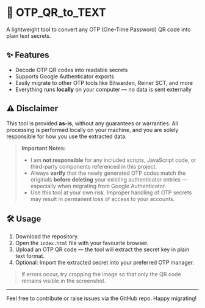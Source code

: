 # 🔐 OTP_QR_to_TEXT

A lightweight tool to convert any OTP (One-Time Password) QR code into plain text secrets.

## ✨ Features

- Decode OTP QR codes into readable secrets
- Supports Google Authenticator exports
- Easily migrate to other OTP tools like Bitwarden, Reiner SCT, and more
- Everything runs **locally** on your computer — no data is sent externally

## ⚠️ Disclaimer

This tool is provided **as-is**, without any guarantees or warranties. All processing is performed locally on your machine, and you are solely responsible for how you use the extracted data.

> **Important Notes:**
> - I am **not responsible** for any included scripts, JavaScript code, or third-party components referenced in this project.
> - Always **verify** that the newly generated OTP codes match the originals **before deleting** your existing authenticator entries — especially when migrating from Google Authenticator.
> - Use this tool at your own risk. Improper handling of OTP secrets may result in permanent loss of access to your accounts.

## 🛠️ Usage

1. Download the repository.
2. Open the `index.html` file with your favourite browser.
3. Upload an OTP QR code — the tool will extract the secret key in plain text format.
4. Optional: Import the extracted secret into your preferred OTP manager.

> If errors occur, try cropping the image so that only the QR code remains visible in the screenshot.

---

Feel free to contribute or raise issues via the GitHub repo. Happy migrating!
